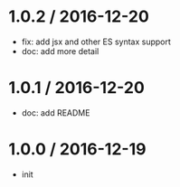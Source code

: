 
1.0.2 / 2016-12-20
==================

  * fix: add jsx and other ES syntax support
  * doc: add more detail

1.0.1 / 2016-12-20
==================

  * doc: add README

1.0.0 / 2016-12-19
==================

  * init

